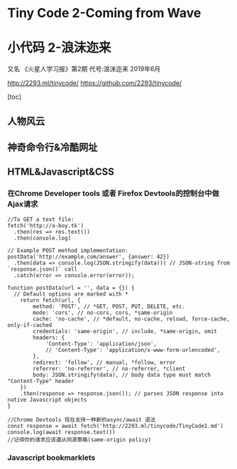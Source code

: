 Tiny Code 2-Coming from Wave
====
小代码 2-浪沫迩来
====

又名 《火星人学习报》第2期 代号:浪沫迩来 2019年6月

http://2293.ml/tinycode/
https://github.com/2293/tinycode/

[toc]

人物风云
----


神奇命令行&冷酷网址
----


HTML&Javascript&CSS
----

### 在Chrome Developer tools 或者 Firefox Devtools的控制台中做Ajax请求
```
//To GET a text file:
fetch('http://a-boy.tk')
  .then(res => res.text())
  .then(console.log)

// Example POST method implementation:
postData('http://example.com/answer', {answer: 42})
  .then(data => console.log(JSON.stringify(data))) // JSON-string from `response.json()` call
  .catch(error => console.error(error));

function postData(url = '', data = {}) {
  // Default options are marked with *
    return fetch(url, {
        method: 'POST', // *GET, POST, PUT, DELETE, etc.
        mode: 'cors', // no-cors, cors, *same-origin
        cache: 'no-cache', // *default, no-cache, reload, force-cache, only-if-cached
        credentials: 'same-origin', // include, *same-origin, omit
        headers: {
            'Content-Type': 'application/json',
            // 'Content-Type': 'application/x-www-form-urlencoded',
        },
        redirect: 'follow', // manual, *follow, error
        referrer: 'no-referrer', // no-referrer, *client
        body: JSON.stringify(data), // body data type must match "Content-Type" header
    })
    .then(response => response.json()); // parses JSON response into native Javascript objects 
}

//Chrome Devtools 现在支持一种新的async/await 语法
const response = await fetch('http://2293.ml/tinycode/TinyCode1.md')
console.log(await response.text())
//记得你的请求应该遵从同源策略(same-origin policy)
```

### Javascript bookmarklets
